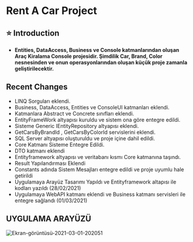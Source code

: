 # Rent A Car Project

## ⭐ Introduction 
- **Entities, DataAccess, Business ve Console katmanlarından oluşan Araç Kiralama Console projesidir. Şimdilik Car, Brand, Color nesnesinden ve onun operasyonlarından oluşan küçük proje zamanla geliştirilecektir.**

## Recent Changes

- LINQ Sorguları eklendi.
- Business, DataAccess, Entities ve ConsoleUI katmanları eklendi.
- Katmanlara Abstract ve Concrete sınıfları eklendi.
- EntityFrameWork altyapısı kuruldu ve sistem ona göre entegre edildi.
- Sisteme Generic IEntityRepository altyapısı eklendi.
- GetCarsByBrandId , GetCarsByColorId servislerini eklendi.
- SQL Server altyapısı oluşturuldu ve proje içine dahil edildi.
- Core Katmanı Sisteme Entegre Edildi.
- DTO katmanı eklendi 
- Entityframework altyapısı ve veritabanı kısmı Core katmanına taşındı.
- Result Yapılandırması Eklendi 
- Constants adında Sistem Mesajları entegre edildi ve proje uyumlu hale getirildi 
- Uygulamaya Arayüz Tasarımı Yapıldı ve Entityframework altapısı ile kodları yazıldı (28/02/2021)
- Uygulamaya WebAPI katmanı eklendi ve Business katmanı servisleri ile entegre sağlandı (01/03/2021)

## UYGULAMA ARAYÜZÜ
![Ekran-görüntüsü-2021-03-01-202051](https://user-images.githubusercontent.com/36954450/109537513-00321300-7ad0-11eb-9118-1b6b7669a53c.jpg)

